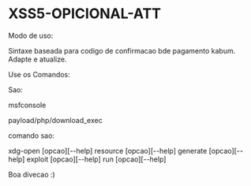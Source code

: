 # XSS5-OPICIONAL-ATT

Modo de uso:


Sintaxe baseada para codigo de confirmacao bde pagamento kabum. Adapte e atualize.


Use os Comandos:

Sao:


msfconsole


payload/php/download_exec


comando sao:


xdg-open [opcao][--help]
resource [opcao][--help]
generate [opcao][--help]
exploit [opcao][--help]
run [opcao][--help]


Boa divecao :)

